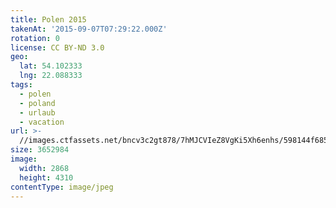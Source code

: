 ```yaml
---
title: Polen 2015
takenAt: '2015-09-07T07:29:22.000Z'
rotation: 0
license: CC BY-ND 3.0
geo:
  lat: 54.102333
  lng: 22.088333
tags:
  - polen
  - poland
  - urlaub
  - vacation
url: >-
  //images.ctfassets.net/bncv3c2gt878/7hMJCVIeZ8VgKi5Xh6enhs/598144f685a8d735f82f256747124c82/polen-2015_25862548191_o
size: 3652984
image:
  width: 2868
  height: 4310
contentType: image/jpeg
---
```


